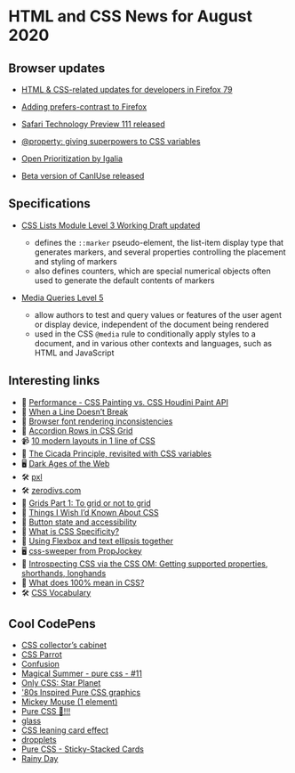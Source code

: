 # HTML and CSS News for August 2020

## Browser updates

- [HTML & CSS-related updates for developers in Firefox 79](https://developer.mozilla.org/en-US/docs/Mozilla/Firefox/Releases/79)

- [Adding prefers-contrast to Firefox](https://hacks.mozilla.org/2020/07/adding-prefers-contrast-to-firefox/)

- [Safari Technology Preview 111 released](https://webkit.org/blog/10967/release-notes-for-safari-technology-preview-111/)

- [@property: giving superpowers to CSS variables](https://web.dev/at-property/)

- [Open Prioritization by Igalia](https://www.igalia.com/open-prioritization/)

- [Beta version of CanIUse released](https://beta.caniuse.com/)

## Specifications

- [CSS Lists Module Level 3 Working Draft updated](https://www.w3.org/TR/css-lists-3/)
    + defines the `::marker` pseudo-element, the list-item display type that generates markers, and several properties controlling the placement and styling of markers
    + also defines counters, which are special numerical objects often used to generate the default contents of markers

- [Media Queries Level 5](https://www.w3.org/TR/mediaqueries-5/)
    + allow authors to test and query values or features of the user agent or display device, independent of the document being rendered
    + used in the CSS `@media` rule to conditionally apply styles to a document, and in various other contexts and languages, such as HTML and JavaScript

## Interesting links

- 📝 [Performance - CSS Painting vs. CSS Houdini Paint API](https://lisilinhart.info/posts/css-houdini-performance)
- 📝 [When a Line Doesn’t Break](https://css-tricks.com/when-a-line-doesnt-break/)
- 📝 [Browser font rendering inconsistencies](https://blog.stephaniestimac.com/posts/2020/06/browser-fonts/)
- 📝 [Accordion Rows in CSS Grid](https://meyerweb.com/eric/thoughts/2020/07/01/accordion-rows-in-css-grid)
- 📹 [10 modern layouts in 1 line of CSS](https://youtu.be/qm0IfG1GyZU)
- 📝 [The Cicada Principle, revisited with CSS variables](https://lea.verou.me/2020/07/the-cicada-principle-revisited-with-css-variables/)
- 🖥 [Dark Ages of the Web](https://pavellaptev.github.io/web-dark-ages/)
- 🛠 [pxl](https://pxl.netlify.app/)
- 🛠 [zerodivs.com](https://zerodivs.com/#/)
- 📝 [Grids Part 1: To grid or not to grid](https://sarahmhigley.com/writing/grids-part1/)
- 📝 [Things I Wish I’d Known About CSS](https://cssfordesigners.com/articles/things-i-wish-id-known-about-css)
- 📝 [Button state and accessibility](https://gomakethings.com/button-state-and-accessibility/)
- 📝 [What is CSS Specificity?](https://sarahchima.com/blog/css-specificity/)
- 📝 [Using Flexbox and text ellipsis together](https://leonardofaria.net/2020/07/18/using-flexbox-and-text-ellipsis-together/)
- 🖥 [css-sweeper from PropJockey](https://github.com/propjockey/css-sweeper)
- 📝 [Introspecting CSS via the CSS OM: Getting supported properties, shorthands, longhands](https://lea.verou.me/2020/07/introspecting-css-via-the-css-om-getting-supported-properties-shorthands-longhands/)
- 📝 [What does 100% mean in CSS?](https://wattenberger.com/blog/css-percents)
- 🛠 [CSS Vocabulary](http://apps.workflower.fi/vocabs/css/en)

## Cool CodePens

- [CSS collector’s cabinet](https://codepen.io/lynnandtonic/pen/LYGjqOo)
- [CSS Parrot](https://codepen.io/aitchiss/pen/XWXzxGq)
- [Confusion](https://codepen.io/tiffachoo/pen/abdLKaP)
- [Magical Summer - pure css - #11](https://codepen.io/ig_design/pen/KKVZdPq)
- [Only CSS: Star Planet](https://codepen.io/YusukeNakaya/pen/LYGOdeE)
- ['80s Inspired Pure CSS graphics](https://codepen.io/curley/pen/zYrpVXb)
- [Mickey Mouse (1 element)](https://codepen.io/jkantner/pen/gOPzQjN)
- [Pure CSS 🥵!!!](https://codepen.io/curley/pen/KKVVpvQ)
- [glass](https://codepen.io/raczo/pen/xxZyQGo)
- [CSS leaning card effect](https://codepen.io/lynnandtonic/full/dyGjvLB)
- [dropplets](https://codepen.io/raczo/full/KKVbQmV)
- [Pure CSS - Sticky-Stacked Cards](https://codepen.io/enbee81/pen/MWKxrvP)
- [Rainy Day](https://codepen.io/hexagoncircle/pen/zYrmVqb)
